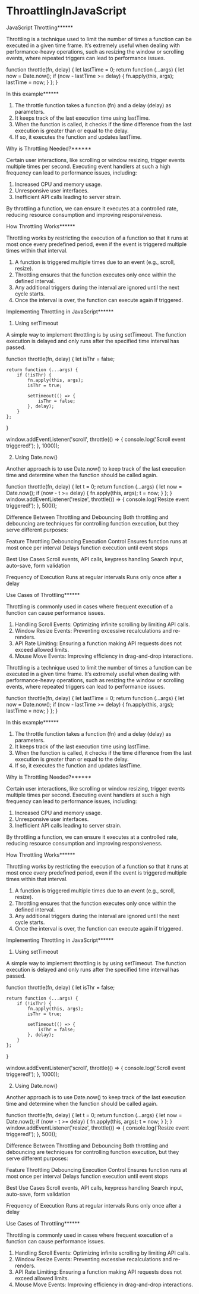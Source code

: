 # ThroattlingInJavaScript


JavaScript Throttling******

Throttling is a technique used to limit the number of times a function can be executed in a given time frame. It’s extremely useful when dealing with performance-heavy operations, such as resizing the window or scrolling events, where repeated triggers can lead to performance issues.


function throttle(fn, delay) {
    let lastTime = 0;
    return function (...args) {
        let now = Date.now();
        if (now - lastTime >= delay) {
            fn.apply(this, args);
            lastTime = now;
        }
    };
}

In this example******

1. The throttle function takes a function (fn) and a delay (delay) as parameters.
2. It keeps track of the last execution time using lastTime.
3. When the function is called, it checks if the time difference from the last execution is greater than or equal to the delay.
4. If so, it executes the function and updates lastTime.


Why is Throttling Needed?******

Certain user interactions, like scrolling or window resizing, trigger events multiple times per second. Executing event handlers at such a high frequency can lead to performance issues, including:

1. Increased CPU and memory usage.
2. Unresponsive user interfaces.
3. Inefficient API calls leading to server strain.

By throttling a function, we can ensure it executes at a controlled rate, reducing resource consumption and improving responsiveness.

How Throttling Works******

Throttling works by restricting the execution of a function so that it runs at most once every predefined period, even if the event is triggered multiple times within that interval.

1. A function is triggered multiple times due to an event (e.g., scroll, resize).
2. Throttling ensures that the function executes only once within the defined interval.
3. Any additional triggers during the interval are ignored until the next cycle starts.
4. Once the interval is over, the function can execute again if triggered.

Implementing Throttling in JavaScript******

1. Using setTimeout

A simple way to implement throttling is by using setTimeout. The function execution is delayed and only runs after the specified time interval has passed.


function throttle(fn, delay) {
    let isThr = false;

    return function (...args) {
        if (!isThr) {
            fn.apply(this, args);
            isThr = true;

            setTimeout(() => {
                isThr = false;
            }, delay);
        }
    };
}

window.addEventListener('scroll', throttle(() => {
    console.log('Scroll event triggered!');
}, 1000));


2. Using Date.now()

Another approach is to use Date.now() to keep track of the last execution time and determine when the function should be called again.


function throttle(fn, delay) {
    let t = 0;
    return function (...args) {
        let now = Date.now();
        if (now - t >= delay) {
            fn.apply(this, args);
            t = now;
        }
    };
}
window.addEventListener('resize', throttle(() => {
    console.log('Resize event triggered!');
}, 500));

Difference Between Throttling and Debouncing
Both throttling and debouncing are techniques for controlling function execution, but they serve different purposes:

Feature	                    	                   Throttling	                     Debouncing
Execution Control	Ensures function runs at most once per interval 	Delays function execution until event stops

Best Use Cases	        Scroll events, API calls, keypress handling	        Search input, auto-save, form validation

Frequency of Execution  	Runs at regular intervals	                    Runs only once after a delay


Use Cases of Throttling******

Throttling is commonly used in cases where frequent execution of a function can cause performance issues.

1. Handling Scroll Events: Optimizing infinite scrolling by limiting API calls.
2. Window Resize Events: Preventing excessive recalculations and re-renders.
3. API Rate Limiting: Ensuring a function making API requests does not exceed allowed limits.
4. Mouse Move Events: Improving efficiency in drag-and-drop interactions.


Throttling is a technique used to limit the number of times a function can be executed in a given time frame. It’s extremely useful when dealing with performance-heavy operations, such as resizing the window or scrolling events, where repeated triggers can lead to performance issues.


function throttle(fn, delay) {
    let lastTime = 0;
    return function (...args) {
        let now = Date.now();
        if (now - lastTime >= delay) {
            fn.apply(this, args);
            lastTime = now;
        }
    };
}

In this example******

1. The throttle function takes a function (fn) and a delay (delay) as parameters.
2. It keeps track of the last execution time using lastTime.
3. When the function is called, it checks if the time difference from the last execution is greater than or equal to the delay.
4. If so, it executes the function and updates lastTime.


Why is Throttling Needed?******

Certain user interactions, like scrolling or window resizing, trigger events multiple times per second. Executing event handlers at such a high frequency can lead to performance issues, including:

1. Increased CPU and memory usage.
2. Unresponsive user interfaces.
3. Inefficient API calls leading to server strain.

By throttling a function, we can ensure it executes at a controlled rate, reducing resource consumption and improving responsiveness.

How Throttling Works******

Throttling works by restricting the execution of a function so that it runs at most once every predefined period, even if the event is triggered multiple times within that interval.

1. A function is triggered multiple times due to an event (e.g., scroll, resize).
2. Throttling ensures that the function executes only once within the defined interval.
3. Any additional triggers during the interval are ignored until the next cycle starts.
4. Once the interval is over, the function can execute again if triggered.

Implementing Throttling in JavaScript******

1. Using setTimeout

A simple way to implement throttling is by using setTimeout. The function execution is delayed and only runs after the specified time interval has passed.


function throttle(fn, delay) {
    let isThr = false;

    return function (...args) {
        if (!isThr) {
            fn.apply(this, args);
            isThr = true;

            setTimeout(() => {
                isThr = false;
            }, delay);
        }
    };
}

window.addEventListener('scroll', throttle(() => {
    console.log('Scroll event triggered!');
}, 1000));


2. Using Date.now()

Another approach is to use Date.now() to keep track of the last execution time and determine when the function should be called again.


function throttle(fn, delay) {
    let t = 0;
    return function (...args) {
        let now = Date.now();
        if (now - t >= delay) {
            fn.apply(this, args);
            t = now;
        }
    };
}
window.addEventListener('resize', throttle(() => {
    console.log('Resize event triggered!');
}, 500));

Difference Between Throttling and Debouncing
Both throttling and debouncing are techniques for controlling function execution, but they serve different purposes:

Feature	                    	                   Throttling	                     Debouncing
Execution Control	Ensures function runs at most once per interval 	Delays function execution until event stops

Best Use Cases	        Scroll events, API calls, keypress handling	        Search input, auto-save, form validation

Frequency of Execution  	Runs at regular intervals	                    Runs only once after a delay


Use Cases of Throttling******

Throttling is commonly used in cases where frequent execution of a function can cause performance issues.

1. Handling Scroll Events: Optimizing infinite scrolling by limiting API calls.
2. Window Resize Events: Preventing excessive recalculations and re-renders.
3. API Rate Limiting: Ensuring a function making API requests does not exceed allowed limits.
4. Mouse Move Events: Improving efficiency in drag-and-drop interactions.
